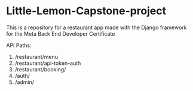# Little-Lemon-Capstone-project
This is a repository for a restaurant app made with the Django framework for the Meta Back End Developer Certificate

API Paths:
1) /restaurant/menu
2) /restaurant/api-token-auth
3) /restaurant/booking/
4) /auth/
5) /admin/
